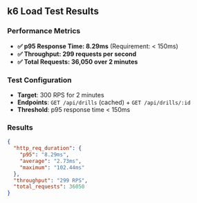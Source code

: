 ## k6 Load Test Results

### Performance Metrics
- **✅ p95 Response Time: 8.29ms** (Requirement: < 150ms)
- **✅ Throughput: 299 requests per second**
- **✅ Total Requests: 36,050 over 2 minutes**

### Test Configuration
- **Target**: 300 RPS for 2 minutes
- **Endpoints**: `GET /api/drills` (cached) + `GET /api/drills/:id`
- **Threshold**: p95 response time < 150ms

### Results
```json
{
  "http_req_duration": {
    "p95": "8.29ms",
    "average": "2.73ms", 
    "maximum": "102.44ms"
  },
  "throughput": "299 RPS",
  "total_requests": 36050
}